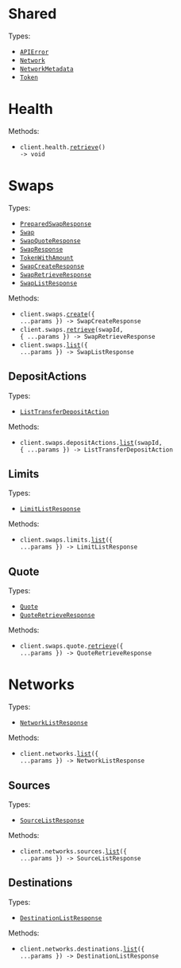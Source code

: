 # Shared

Types:

- <code><a href="./src/resources/shared.ts">APIError</a></code>
- <code><a href="./src/resources/shared.ts">Network</a></code>
- <code><a href="./src/resources/shared.ts">NetworkMetadata</a></code>
- <code><a href="./src/resources/shared.ts">Token</a></code>

# Health

Methods:

- <code title="get /api/v2/health">client.health.<a href="./src/resources/health.ts">retrieve</a>() -> void</code>

# Swaps

Types:

- <code><a href="./src/resources/swaps/swaps.ts">PreparedSwapResponse</a></code>
- <code><a href="./src/resources/swaps/swaps.ts">Swap</a></code>
- <code><a href="./src/resources/swaps/swaps.ts">SwapQuoteResponse</a></code>
- <code><a href="./src/resources/swaps/swaps.ts">SwapResponse</a></code>
- <code><a href="./src/resources/swaps/swaps.ts">TokenWithAmount</a></code>
- <code><a href="./src/resources/swaps/swaps.ts">SwapCreateResponse</a></code>
- <code><a href="./src/resources/swaps/swaps.ts">SwapRetrieveResponse</a></code>
- <code><a href="./src/resources/swaps/swaps.ts">SwapListResponse</a></code>

Methods:

- <code title="post /api/v2/swaps">client.swaps.<a href="./src/resources/swaps/swaps.ts">create</a>({ ...params }) -> SwapCreateResponse</code>
- <code title="get /api/v2/swaps/{swapId}">client.swaps.<a href="./src/resources/swaps/swaps.ts">retrieve</a>(swapId, { ...params }) -> SwapRetrieveResponse</code>
- <code title="get /api/v2/swaps">client.swaps.<a href="./src/resources/swaps/swaps.ts">list</a>({ ...params }) -> SwapListResponse</code>

## DepositActions

Types:

- <code><a href="./src/resources/swaps/deposit-actions.ts">ListTransferDepositAction</a></code>

Methods:

- <code title="get /api/v2/swaps/{swapId}/deposit_actions">client.swaps.depositActions.<a href="./src/resources/swaps/deposit-actions.ts">list</a>(swapId, { ...params }) -> ListTransferDepositAction</code>

## Limits

Types:

- <code><a href="./src/resources/swaps/limits.ts">LimitListResponse</a></code>

Methods:

- <code title="get /api/v2/limits">client.swaps.limits.<a href="./src/resources/swaps/limits.ts">list</a>({ ...params }) -> LimitListResponse</code>

## Quote

Types:

- <code><a href="./src/resources/swaps/quote.ts">Quote</a></code>
- <code><a href="./src/resources/swaps/quote.ts">QuoteRetrieveResponse</a></code>

Methods:

- <code title="get /api/v2/quote">client.swaps.quote.<a href="./src/resources/swaps/quote.ts">retrieve</a>({ ...params }) -> QuoteRetrieveResponse</code>

# Networks

Types:

- <code><a href="./src/resources/networks/networks.ts">NetworkListResponse</a></code>

Methods:

- <code title="get /api/v2/networks">client.networks.<a href="./src/resources/networks/networks.ts">list</a>({ ...params }) -> NetworkListResponse</code>

## Sources

Types:

- <code><a href="./src/resources/networks/sources.ts">SourceListResponse</a></code>

Methods:

- <code title="get /api/v2/sources">client.networks.sources.<a href="./src/resources/networks/sources.ts">list</a>({ ...params }) -> SourceListResponse</code>

## Destinations

Types:

- <code><a href="./src/resources/networks/destinations.ts">DestinationListResponse</a></code>

Methods:

- <code title="get /api/v2/destinations">client.networks.destinations.<a href="./src/resources/networks/destinations.ts">list</a>({ ...params }) -> DestinationListResponse</code>
